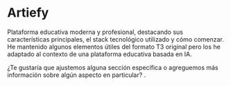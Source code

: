 # Artiefy

Plataforma educativa moderna y profesional, destacando sus características principales, el stack tecnológico utilizado y cómo comenzar. He mantenido algunos elementos útiles del formato T3 original pero los he adaptado al contexto de una plataforma educativa basada en IA.

¿Te gustaría que ajustemos alguna sección específica o agreguemos más información sobre algún aspecto en particular?
.